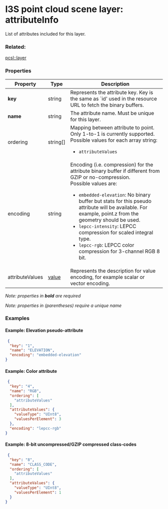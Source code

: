 # I3S point cloud scene layer: attributeInfo

List of attributes included for this layer.

### Related:

[pcsl::layer](layer.pcsl.md)
### Properties

| Property | Type | Description |
| --- | --- | --- |
| **key** | string | Represents the attribute key. Key is the same as `id' used in the resource URL to fetch the binary buffers. |
| **name** | string | The attribute name. Must be unique for this layer. |
| ordering | string[] | Mapping between attribute to point. Only 1-to-1 is currently supported.<div>Possible values for each array string:<ul><li>`attributeValues`</li></ul></div> |
| encoding | string | Encoding (i.e. compression) for the attribute binary buffer if different from GZIP or no-compression.<div>Possible values are:<ul><li>`embedded-elevation`: No binary buffer but stats for this pseudo attribute will be available. For example, point.z from the geometry should be used.</li><li>`lepcc-intensity`: LEPCC compression for scaled integral type.</li><li>`lepcc-rgb`: LEPCC color compression for 3-channel RGB 8 bit.</li></ul></div> |
| attributeValues | [value](value.pcsl.md) | Represents the description for value encoding, for example scalar or vector encoding. |

*Note: properties in **bold** are required*

*Note: properties in (parentheses) require a unique name*

### Examples 

#### Example: Elevation pseudo-attribute 

```json
 {
  "key": "1",
  "name": "ELEVATION",
  "encoding": "embedded-elevation"
} 
```

#### Example: Color attribute 

```json
 {
  "key": "4",
  "name": "RGB",
  "ordering": [
    "attributeValues"
  ],
  "attributeValues": {
    "valueType": "UInt8",
    "valuesPerElement": 3
  },
  "encoding": "lepcc-rgb"
} 
```

#### Example: 8-bit uncompressed/GZIP compressed class-codes 

```json
 {
  "key": "8",
  "name": "CLASS_CODE",
  "ordering": [
    "attributeValues"
  ],
  "attributeValues": {
    "valueType": "UInt8",
    "valuesPerElement": 1
  }
} 
```

